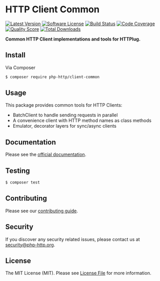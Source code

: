 # HTTP Client Common

[![Latest Version](https://img.shields.io/github/release/php-http/client-common.svg?style=flat-square)](https://github.com/php-http/client-common/releases)
[![Software License](https://img.shields.io/badge/license-MIT-brightgreen.svg?style=flat-square)](LICENSE)
[![Build Status](https://img.shields.io/travis/php-http/client-common.svg?style=flat-square)](https://travis-ci.org/php-http/client-common)
[![Code Coverage](https://img.shields.io/scrutinizer/coverage/g/php-http/client-common.svg?style=flat-square)](https://scrutinizer-ci.com/g/php-http/client-common)
[![Quality Score](https://img.shields.io/scrutinizer/g/php-http/client-common.svg?style=flat-square)](https://scrutinizer-ci.com/g/php-http/client-common)
[![Total Downloads](https://img.shields.io/packagist/dt/php-http/client-common.svg?style=flat-square)](https://packagist.org/packages/php-http/client-common)

**Common HTTP Client implementations and tools for HTTPlug.**


## Install

Via Composer

``` bash
$ composer require php-http/client-common
```


## Usage

This package provides common tools for HTTP Clients:

- BatchClient to handle sending requests in parallel
- A convenience client with HTTP method names as class methods
- Emulator, decorator layers for sync/async clients


## Documentation

Please see the [official documentation](http://docs.php-http.org/en/latest/components/client-common.html).


## Testing

``` bash
$ composer test
```


## Contributing

Please see our [contributing guide](http://docs.php-http.org/en/latest/development/contributing.html).


## Security

If you discover any security related issues, please contact us at [security@php-http.org](mailto:security@php-http.org).


## License

The MIT License (MIT). Please see [License File](LICENSE) for more information.
